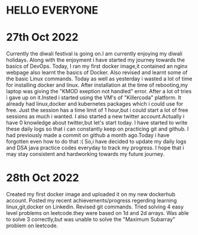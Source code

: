 # HELLO EVERYONE
# 27th Oct 2022
Currently the diwali festival is going on.I am currently enjoying my diwali holidays.
Along with the enjoyment i have started my journey towards the basics of DevOps.
Today, I ran my first docker image,it contained an nginx webpage also learnt the basics of Docker.
Also revised and learnt some of the basic Linux commands.
Today as well as yesterday i wasted a lot of time for installing docker and linux.
After installation at the time of rebooting,my laptop was giving the "KMOD exeption not handled" error.
After a lot of tries i gave up on it.Insted i started using the VM's of "Killercoda" platform.
It already had linux,docker and kubernetes packages which i could use for free.
Just the session has a time limit of 1 hour,but i could start a lot of free sessions as much i wanted.
I also started a new twitter account.Actually i have 0 knowledge about twitter,but let's start today.
I have started to write these daily logs so that i can constantly keep on practicing git and github.
I had previously made a commit on github a month ago.Today i have forgotten even how to do that :(
So,i have decided to update my daily logs and DSA java practice codes everyday to track my progress.
I hope that i may stay consistent and hardworking towards my future journey.

# 28th Oct 2022
Created my first docker image and uploaded it on my new dockerhub account.
Posted my recent achievements/progress regerding learning linux,git,docker on Linkedin.
Revised git commands.
Tried solving 4 easy level problems on leetcode.they were based on 1d and 2d arrays.
Was able to solve 3 correctly,but was unable to solve the "Maximum Subarray" problem on leetcode.


